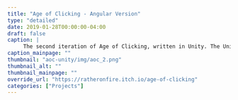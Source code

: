 ```yaml
---
title: "Age of Clicking - Angular Version"
type: "detailed"
date: 2019-01-28T00:00:00-04:00
draft: false
caption: |
     The second iteration of Age of Clicking, written in Unity. The Unity version got a lot further along, though I never really had a clear idea of what I wanted the game to be or how to make it. Not officially cancelled yet (I still think about returning to it from time to time), but I haven't touched this in quite a while now.
caption_mainpage: ""
thumbnail: "aoc-unity/img/aoc_2.png"
thumbnail_alt: ""
thumbnail_mainpage: ""
override_url: "https://ratheronfire.itch.io/age-of-clicking"
categories: ["Projects"]
---
```


